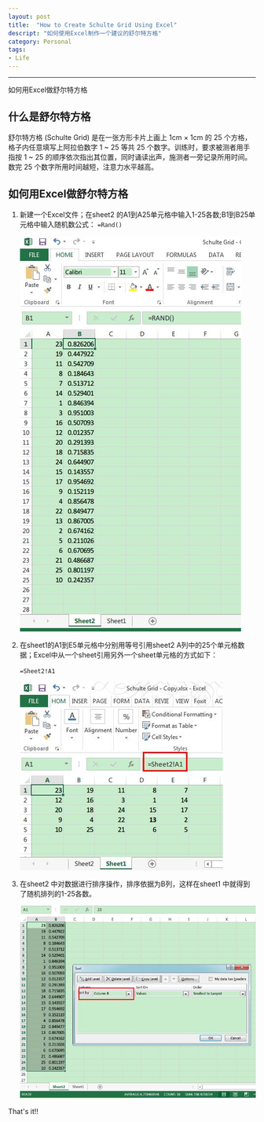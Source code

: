 ```yaml
---
layout: post
title:  "How to Create Schulte Grid Using Excel"
descript: "如何使用Excel制作一个建议的舒尔特方格"
category: Personal
tags:
- Life
---
```



----------------

如何用Excel做舒尔特方格


## 什么是舒尔特方格

舒尔特方格 (Schulte Grid) 是在一张方形卡片上画上 1cm × 1cm 的 25 个方格，格子内任意填写上阿拉伯数字 1 ~ 25 等共 25 个数字。训练时，要求被测者用手指按 1 ~ 25 的顺序依次指出其位置，同时诵读出声，施测者一旁记录所用时间。数完 25 个数字所用时间越短，注意力水平越高。

## 如何用Excel做舒尔特方格
1. 新建一个Excel文件；在sheet2 的A1到A25单元格中输入1-25各数;B1到B25单元格中输入随机数公式：	`=Rand()`

	![Schulte Grid](/assets/images/2013/04/29/shulte-grid_1.jpg)


2. 在sheet1的A1到E5单元格中分别用等号引用sheet2 A列中的25个单元格数据；Excel中从一个sheet引用另外一个sheet单元格的方式如下：

	`=Sheet2!A1`

	![Schulte Grid](/assets/images/2013/04/29/shulte-grid_2.jpg)


3. 在sheet2 中对数据进行排序操作，排序依据为B列，这样在sheet1 中就得到了随机排列的1-25各数。

	![Schulte Grid](/assets/images/2013/04/29/shulte-grid_3.jpg)


That's it!!

